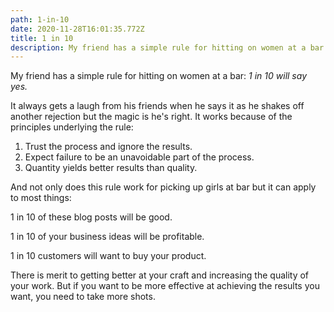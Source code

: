 ```yaml
---
path: 1-in-10
date: 2020-11-28T16:01:35.772Z
title: 1 in 10
description: My friend has a simple rule for hitting on women at a bar...
---
```

My friend has a simple rule for hitting on women at a bar: *1 in 10 will say yes.*

It always gets a laugh from his friends when he says it as he shakes off another rejection but the magic is he's right. It works because of the principles underlying the rule:

1. Trust the process and ignore the results.
2. Expect failure to be an unavoidable part of the process.
3. Quantity yields better results than quality.

And not only does this rule work for picking up girls at bar but it can apply to most things:

1 in 10 of these blog posts will be good.

1 in 10 of your business ideas will be profitable.

1 in 10 customers will want to buy your product.

There is merit to getting better at your craft and increasing the quality of your work. But if you want to be more effective at achieving the results you want, you need to take more shots.